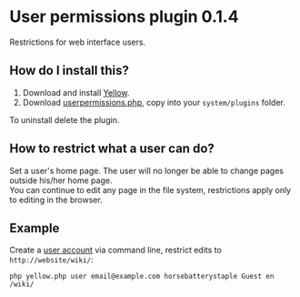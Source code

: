User permissions plugin 0.1.4
=============================
Restrictions for web interface users.

How do I install this?
----------------------
1. Download and install [Yellow](https://github.com/markseu/yellowcms/).  
2. Download [userpermissions.php](userpermissions.php?raw=true), copy into your `system/plugins` folder.  

To uninstall delete the plugin.

How to restrict what a user can do?
-----------------------------------
Set a user's home page. The user will no longer be able to change pages outside his/her home page.  
You can continue to edit any page in the file system, restrictions apply only to editing in the browser.

Example
-------
Create a [user account](https://github.com/markseu/yellowcms/wiki/How-to-add-a-user-account) via command line, restrict edits to `http://website/wiki/`:

    php yellow.php user email@example.com horsebatterystaple Guest en /wiki/
